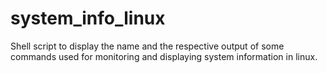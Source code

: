 # system_info_linux
Shell script to display the name and the respective output of some commands used for monitoring and displaying system information in linux.
